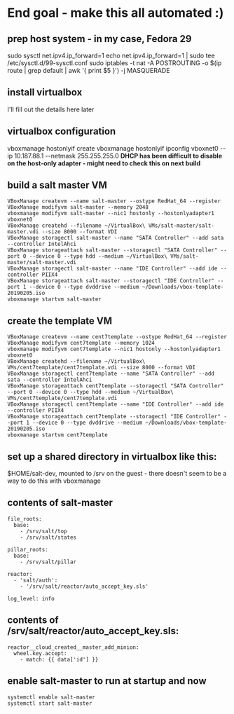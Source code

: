 # End goal - make this all automated :)

## prep host system - in my case, Fedora 29
sudo sysctl net.ipv4.ip_forward=1
echo net.ipv4.ip_forward=1 | sudo tee /etc/sysctl.d/99-sysctl.conf
sudo iptables -t nat -A POSTROUTING -o $(ip route | grep default | awk '{ print $5 }') -j MASQUERADE

## install virtualbox
I'll fill out the details here later

## virtualbox configuration
vboxmanage hostonlyif create
vboxmanage hostonlyif ipconfig vboxnet0 --ip 10.187.88.1 --netmask 255.255.255.0
<b>DHCP has been difficult to disable on the host-only adapter - might need to check this on next build</b>

## build a salt master VM 
~~~
VBoxManage createvm --name salt-master --ostype RedHat_64 --register
VBoxManage modifyvm salt-master --memory 2048
vboxmanage modifyvm salt-master --nic1 hostonly --hostonlyadapter1 vboxnet0
VBoxManage createhd --filename ~/VirtualBox\ VMs/salt-master/salt-master.vdi --size 8000 --format VDI
VBoxManage storagectl salt-master --name "SATA Controller" --add sata --controller IntelAhci
VBoxManage storageattach salt-master --storagectl "SATA Controller" --port 0 --device 0 --type hdd --medium ~/VirtualBox\ VMs/salt-master/salt-master.vdi
VBoxManage storagectl salt-master --name "IDE Controller" --add ide --controller PIIX4
VBoxManage storageattach salt-master --storagectl "IDE Controller" --port 1 --device 0 --type dvddrive --medium ~/Downloads/vbox-template-20190205.iso
vboxmanage startvm salt-master
~~~

## create the template VM 
~~~
VBoxManage createvm --name cent7template --ostype RedHat_64 --register
VBoxManage modifyvm cent7template --memory 1024
vboxmanage modifyvm cent7template --nic1 hostonly --hostonlyadapter1 vboxnet0
VBoxManage createhd --filename ~/VirtualBox\ VMs/cent7template/cent7template.vdi --size 8000 --format VDI
VBoxManage storagectl cent7template --name "SATA Controller" --add sata --controller IntelAhci
VBoxManage storageattach cent7template --storagectl "SATA Controller" --port 0 --device 0 --type hdd --medium ~/VirtualBox\ VMs/cent7template/cent7template.vdi
VBoxManage storagectl cent7template --name "IDE Controller" --add ide --controller PIIX4
VBoxManage storageattach cent7template --storagectl "IDE Controller" --port 1 --device 0 --type dvddrive --medium ~/Downloads/vbox-template-20190205.iso
vboxmanage startvm cent7template
~~~

## set up a shared directory in virtualbox like this:
$HOME/salt-dev, mounted to /srv on the guest - there doesn't seem to be a way to do this with vboxmanage

## contents of salt-master
~~~
file_roots:
  base:
    - /srv/salt/top
    - /srv/salt/states

pillar_roots:
  base:
    - /srv/salt/pillar

reactor:
  - 'salt/auth':
    - '/srv/salt/reactor/auto_accept_key.sls'

log_level: info
~~~

## contents of /srv/salt/reactor/auto_accept_key.sls:
~~~
reactor__cloud_created__master_add_minion:
  wheel.key.accept:
    - match: {{ data['id'] }}
~~~

## enable salt-master to run at startup and now
~~~
systemctl enable salt-master 
systemctl start salt-master 
~~~